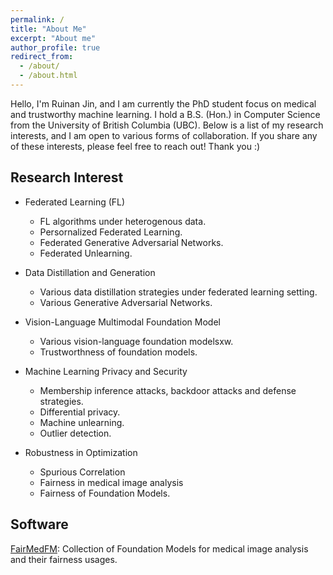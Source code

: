 ```yaml
---
permalink: /
title: "About Me"
excerpt: "About me"
author_profile: true
redirect_from: 
  - /about/
  - /about.html
---
```


Hello, I'm Ruinan Jin, and I am currently the PhD student focus on medical and trustworthy machine learning. I hold a B.S. (Hon.) in Computer Science from the University of British Columbia (UBC). Below is a list of my research interests, and I am open to various forms of collaboration. If you share any of these interests, please feel free to reach out! Thank you :)

## Research Interest
* Federated Learning (FL)
  * FL algorithms under heterogenous data.
  * Persornalized Federated Learning. 
  * Federated Generative Adversarial Networks.
  * Federated Unlearning.

* Data Distillation and Generation
  * Various data distillation strategies under federated learning setting.
  * Various Generative Adversarial Networks.

* Vision-Language Multimodal Foundation Model
  * Various vision-language foundation modelsxw.
  * Trustworthness of foundation models.

* Machine Learning Privacy and Security
  * Membership inference attacks, backdoor attacks and defense strategies.
  * Differential privacy.
  * Machine unlearning. 
  * Outlier detection.

* Robustness in Optimization
  * Spurious Correlation
  * Fairness in medical image analysis
  * Fairness of Foundation Models.

## Software
[FairMedFM](https://github.com/FairMedFM/FairMedFM): Collection of Foundation Models for medical image analysis and their fairness usages.